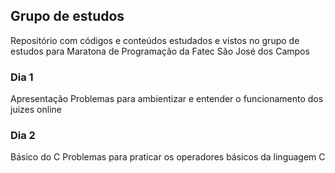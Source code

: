 ## Grupo de estudos
Repositório com códigos e conteúdos estudados e vistos no grupo de estudos para Maratona de Programação da Fatec São José dos Campos

### Dia 1
Apresentação
Problemas para ambientizar e entender o funcionamento dos juizes online

### Dia 2
Básico do C
Problemas para praticar os operadores básicos da linguagem C